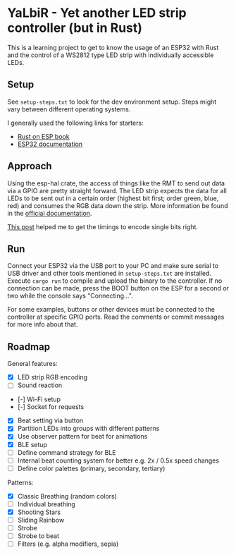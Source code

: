 # YaLbiR - Yet another LED strip controller (but in Rust)

This is a learning project to get to know the usage of an ESP32 with Rust and the
control of a WS2812 type LED strip with individually accessible LEDs.

## Setup

See `setup-steps.txt` to look for the dev environment setup. Steps might vary between
different operating systems.

I generally used the following links for starters:

- [Rust on ESP book](https://docs.esp-rs.org/book/introduction.html)
- [ESP32 documentation](https://www.espressif.com/sites/default/files/documentation/esp32_technical_reference_manual_en.pdf)

## Approach

Using the esp-hal crate, the access of things like the RMT to send out data via a GPIO
are pretty straight forward. The LED strip expects the data for all LEDs to be sent out
in a certain order (highest bit first; order green, blue, red) and consumes the RGB data
down the strip. More information be found in the
[official documentation](https://cdn-shop.adafruit.com/datasheets/WS2812B.pdf).

[This post](https://wp.josh.com/2014/05/13/ws2812-neopixels-are-not-so-finicky-once-you-get-to-know-them/)
helped me to get the timings to encode single bits right.

## Run

Connect your ESP32 via the USB port to your PC and make sure serial to USB driver and
other tools mentioned in `setup-steps.txt` are installed.
Execute `cargo run` to compile and upload the binary to the controller. If no connection
can be made, press the BOOT button on the ESP for a second or two while the console says
"Connecting...".

For some examples, buttons or other devices must be connected to the controller at
specific GPIO ports. Read the comments or commit messages for more info about that.

## Roadmap

General features:

- [x] LED strip RGB encoding
- [ ] Sound reaction
- [-] Wi-Fi setup
- [-] Socket for requests
- [x] Beat setting via button
- [x] Partition LEDs into groups with different patterns
- [x] Use observer pattern for beat for animations
- [x] BLE setup
- [ ] Define command strategy for BLE
- [ ] Internal beat counting system for better e.g. 2x / 0.5x speed changes
- [ ] Define color palettes (primary, secondary, tertiary)

Patterns:

- [x] Classic Breathing (random colors)
- [ ] Individual breathing
- [x] Shooting Stars
- [ ] Sliding Rainbow
- [ ] Strobe
- [ ] Strobe to beat
- [ ] Filters (e.g. alpha modifiers, sepia)
